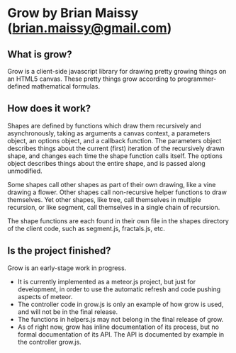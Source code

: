 # Grow by Brian Maissy (brian.maissy@gmail.com)

## What is grow?

Grow is a client-side javascript library for drawing pretty growing things on 
an HTML5 canvas. These pretty things grow according to programmer-defined 
mathematical formulas.

## How does it work?

Shapes are defined by functions which draw them recursively and asynchronously, 
taking as arguments a canvas context, a parameters object, an options object, 
and a callback function. The parameters object describes things about the 
current (first) iteration of the recursively drawn shape, and changes each time
the shape function calls itself. The options object describes things about the 
entire shape, and is passed along unmodified.

Some shapes call other shapes as part of their own drawing, like a vine drawing 
a flower. Other shapes call non-recursive helper functions to draw themselves. 
Yet other shapes, like tree, call themselves in multiple recursion, or 
like segment, call themselves in a single chain of recursion.

The shape functions are each found in their own file in the shapes directory of
the client code, such as segment.js, fractals.js, etc.

## Is the project finished?

Grow is an early-stage work in progress.

* It is currently implemented as a meteor.js project, but just for development, 
  in order to use the automatic refresh and code pushing aspects of meteor. 
* The controller code in grow.js is only an example of how grow is used, and 
  will not be in the final release. 
* The functions in helpers.js may not belong in the final release of grow.
* As of right now, grow has inline documentation of its process, but no formal 
  documentation of its API. The API is documented by example in the controller
  grow.js.
